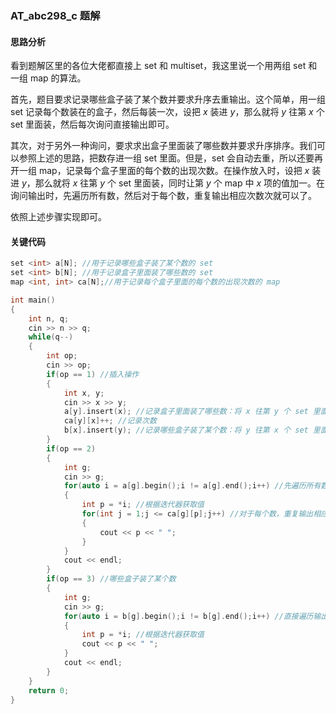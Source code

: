 ### AT_abc298_c 题解

#### 思路分析

看到题解区里的各位大佬都直接上 set 和 multiset，我这里说一个用两组 set 和一组 map 的算法。

首先，题目要求记录哪些盒子装了某个数并要求升序去重输出。这个简单，用一组 set 记录每个数装在的盒子，然后每装一次，设把 $x$ 装进 $y$，那么就将 $y$ 往第 $x$ 个 set 里面装，然后每次询问直接输出即可。

其次，对于另外一种询问，要求求出盒子里面装了哪些数并要求升序排序。我们可以参照上述的思路，把数存进一组 set 里面。但是，set 会自动去重，所以还要再开一组 map，记录每个盒子里面的每个数的出现次数。在操作放入时，设把 $x$ 装进 $y$，那么就将 $x$ 往第 $y$ 个 set 里面装，同时让第 $y$ 个 map 中 $x$ 项的值加一。在询问输出时，先遍历所有数，然后对于每个数，重复输出相应次数次就可以了。

依照上述步骤实现即可。

#### 关键代码

```cpp
set <int> a[N]; //用于记录哪些盒子装了某个数的 set
set <int> b[N]; //用于记录盒子里面装了哪些数的 set
map <int, int> ca[N];//用于记录每个盒子里面的每个数的出现次数的 map

int main()
{
	int n, q;
	cin >> n >> q;
	while(q--)
	{
		int op;
		cin >> op;
		if(op == 1) //插入操作
		{
			int x, y;
			cin >> x >> y;
			a[y].insert(x); //记录盒子里面装了哪些数：将 x 往第 y 个 set 里面装
			ca[y][x]++; //记录次数
			b[x].insert(y); //记录哪些盒子装了某个数：将 y 往第 x 个 set 里面装
		}
		if(op == 2) 
		{
			int g;
			cin >> g; 
			for(auto i = a[g].begin();i != a[g].end();i++) //先遍历所有数
			{
				int p = *i; //根据迭代器获取值
				for(int j = 1;j <= ca[g][p];j++) //对于每个数，重复输出相应次数次
				{
					cout << p << " ";
				}
			}
			cout << endl;
		}
		if(op == 3) //哪些盒子装了某个数
		{
			int g;
			cin >> g; 
			for(auto i = b[g].begin();i != b[g].end();i++) //直接遍历输出
			{
				int p = *i; //根据迭代器获取值
				cout << p << " ";
			}
			cout << endl;
		}
	}
	return 0;
}
```

